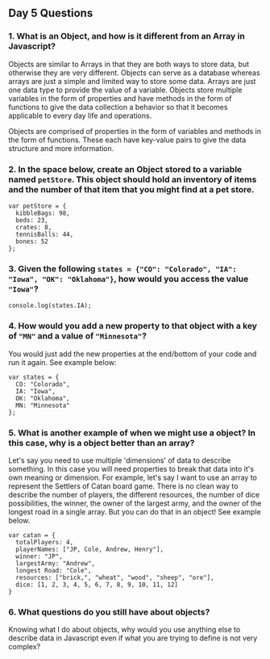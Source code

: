 ## Day 5 Questions

### 1. What is an Object, and how is it different from an Array in Javascript?

Objects are similar to Arrays in that they are both ways to store data, but otherwise they are very different. Objects can serve as a database whereas arrays are just a simple and limited way to store some data. Arrays are just one data type to provide the value of a variable. Objects store multiple variables in the form of properties and have methods in the form of functions to give the data collection a behavior so that it becomes applicable to every day life and operations.

Objects are comprised of properties in the form of variables and methods in the form of functions. These each have key-value pairs to give the data structure and more information.

### 2. In the space below, create an Object stored to a variable named `petStore`.  This object should hold an inventory of items and the number of that item that you might find at a pet store.

```
var petStore = {
  kibbleBags: 98,
  beds: 23,
  crates: 8,
  tennisBalls: 44,
  bones: 52
};
```

### 3. Given the following `states = {"CO": "Colorado", "IA": "Iowa", "OK": "Oklahoma"}`, how would you access the value `"Iowa"`?

```
console.log(states.IA);
```

### 4. How would you add a new property to that object with a key of `"MN"` and a value of `"Minnesota"`?

You would just add the new properties at the end/bottom of your code and run it again. See example below:

```
var states = {
  CO: "Colorado",
  IA: "Iowa",
  OK: "Oklahoma",
  MN: "Minnesota"
};
```

### 5. What is another example of when we might use a object?  In this case, why is a object better than an array?

Let's say you need to use multiple 'dimensions' of data to describe something. In this case you will need properties to break that data into it's own meaning or dimension. For example, let's say I want to use an array to represent the Settlers of Catan board game. There is no clean way to describe the number of players, the different resources, the number of dice possibilities, the winner, the owner of the largest army, and the owner of the longest road in a single array. But you can do that in an object! See example below.

```
var catan = {
  totalPlayers: 4,
  playerNames: ["JP, Cole, Andrew, Henry"],
  winner: "JP",
  largestArmy: "Andrew",
  longest Road: "Cole",
  resources: ["brick,", "wheat", "wood", "sheep", "ore"],
  dice: [1, 2, 3, 4, 5, 6, 7, 8, 9, 10, 11, 12]
}
```

### 6. What questions do you still have about objects?

Knowing what I do about objects, why would you use anything else to describe data in Javascript even if what you are trying to define is not very complex?
